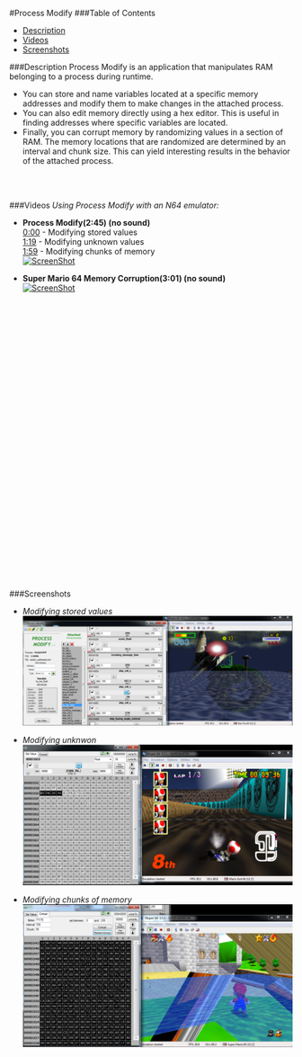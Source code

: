 #Process Modify
###Table of Contents
* [Description](#description)
* [Videos](#videos)
* [Screenshots](#screenshots)

###Description
Process Modify is an application that manipulates RAM belonging to a process during runtime.

* You can store and name variables located at a specific memory addresses and modify them to make changes in the attached process.
* You can also edit memory directly using a hex editor. This is useful in finding addresses where specific variables are located.
* Finally, you can corrupt memory by randomizing values in a section of RAM. The memory locations that are randomized are determined by an interval and chunk size. This can yield interesting results in the behavior of the attached process.
<br>
<br>

###Videos
*Using Process Modify with an N64 emulator:*
<br>
* **Process Modify(2:45) (no sound)**<br>
[0:00](http://www.youtube.com/watch?v=SKN5lbidbXc) - Modifying stored values <br>
[1:19](http://www.youtube.com/watch?v=SKN5lbidbXc&t=1m19s) - Modifying unknown values  <br>
[1:59](http://www.youtube.com/watch?v=SKN5lbidbXc&t=1m59s) - Modifying chunks of memory <br>
[![ScreenShot](http://img.youtube.com/vi/SKN5lbidbXc/0.jpg)](https://www.youtube.com/watch?v=SKN5lbidbXc)

* **Super Mario 64 Memory Corruption(3:01) (no sound)**<br>
[![ScreenShot](http://img.youtube.com/vi/AclNAJOJo1o/0.jpg)](https://www.youtube.com/watch?v=AclNAJOJo1o)

<iframe width="854" height="510" src="" frameborder="0" allowfullscreen></iframe>
<br>
###Screenshots

* *Modifying stored values*
![Alt text](SCREENSHOTS/pm0.png?raw=true "Screenshot 1")<br>

* *Modifying unknwon*
![Alt text](SCREENSHOTS/pm2.png?raw=true "Screenshot 2")<br>

* *Modifying chunks of memory*
![Alt text](SCREENSHOTS/pm3.png?raw=true "Screenshot 3")
